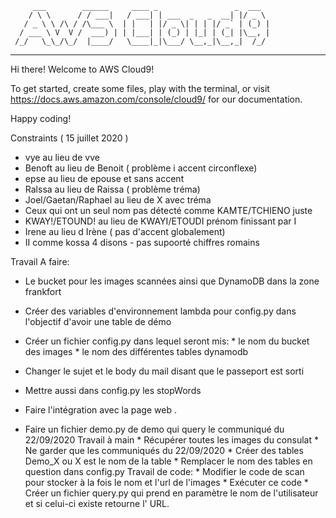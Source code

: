          ___        ______     ____ _                 _  ___  
        / \ \      / / ___|   / ___| | ___  _   _  __| |/ _ \ 
       / _ \ \ /\ / /\___ \  | |   | |/ _ \| | | |/ _` | (_) |
      / ___ \ V  V /  ___) | | |___| | (_) | |_| | (_| |\__, |
     /_/   \_\_/\_/  |____/   \____|_|\___/ \__,_|\__,_|  /_/ 
 ----------------------------------------------------------------- 


Hi there! Welcome to AWS Cloud9!

To get started, create some files, play with the terminal,
or visit https://docs.aws.amazon.com/console/cloud9/ for our documentation.

Happy coding!


Constraints ( 15 juillet 2020 )
 - vye au lieu de vve
 - Benoft au lieu de Benoit ( problème i accent circonflexe)
 - epse au lieu de epouse et sans accent
 - Ralssa au lieu de Raissa ( problème tréma)
 - Joel/Gaetan/Raphael au lieu de X avec tréma
 - Ceux qui ont un seul nom pas détecté comme KAMTE/TCHIENO juste
 - KWAY!/ETOUND! au lieu de KWAYI/ETOUDI prénom finissant par I
 - Irene au lieu d Irène ( pas d'accent globalement)
 - II comme kossa 4 disons - pas supoorté chiffres romains


Travail A faire:
 - Le bucket pour les images scannées ainsi que DynamoDB dans la zone frankfort
 - Créer des variables d'environnement lambda pour config.py dans l'objectif d'avoir une table de démo
 - Créer un fichier config.py dans lequel seront mis:
        * le nom du bucket des images
        * le nom des différentes tables dynamodb
 - Changer le sujet et le body du mail disant que le passeport est sorti
 - Mettre aussi dans config.py les stopWords
 - Faire l'intégration avec la page web .
 

 - Faire un fichier demo.py de demo qui query le communiqué du 22/09/2020
      Travail à main
        * Récupérer toutes les images du consulat 
        * Ne garder que les communiqués du 22/09/2020
        * Créer des tables Demo_X ou X est le nom de la table
        * Remplacer le nom des tables en question dans config.py
      Travail de code:
        * Modifier le code de scan pour stocker à la fois le nom et l'url de l'images
        * Exécuter ce code
        * Créer un fichier query.py qui prend en paramètre le nom de l'utilisateur et si celui-ci existe retourne l' URL.

